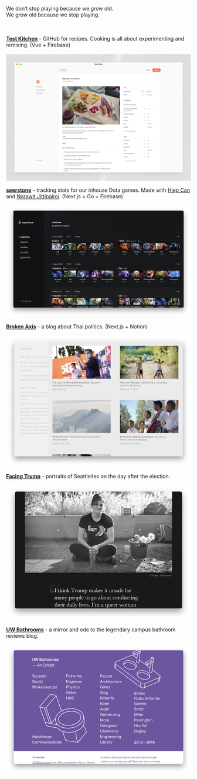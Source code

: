 We don’t stop playing because we grow old.
<br />
We grow old because we stop playing.
<br />
<br />
<br />

[**Test Kitchen**](https://testkitchen.fun/) - GitHub for recipes. Cooking is all about experimenting and remixing. (Vue + Firebase)
<br /><br />
![](/browser.png)

[**seerstone**](https://seerstone.vercel.app) - tracking stats for our inhouse Dota games. Made with [Hiep Can](https://www.linkedin.com/in/hiepcan/) and [Norawit Jittipairoj](https://www.linkedin.com/in/norawitjittipairoj/). (Next.js + Go + Firebase)
<br /><br />
[![](/seerstone.png)](https://seerstone.vercel.app)

[**Broken Axis**](https:/brokenaxis.com) - a blog about Thai politics. (Next.js + Notion)
<br /><br />
[![](/brokenaxis.png)](https:/brokenaxis.com)

[**Facing Trump**](https://www.facingtrump.com) - portraits of Seattleites on the day after the election.
<br /><br />
[![](/facingtrump.png)](https://www.facingtrump.com)

[**UW Bathrooms**](https://uwbathrooms.netlify.app) - a mirror and ode to the legendary campus bathroom reviews blog.
<br /><br />
[![](/uwbathrooms.png)](https://uwbathrooms.netlify.app)

